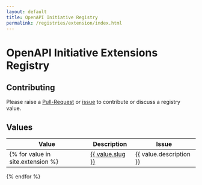```yaml
---
layout: default
title: OpenAPI Initiative Registry
permalink: /registries/extension/index.html
---
```


# OpenAPI Initiative Extensions Registry

## Contributing

Please raise a [Pull-Request]() or [issue]() to contribute or discuss a registry value.

## Values

|Value|Description|Issue|
|---|---|---|
{% for value in site.extension %}| <a href="/registry/extension/{{ value.slug }}.html">{{ value.slug }}</a> | {{ value.description }} | {{ value.issue }} |
{% endfor %}


